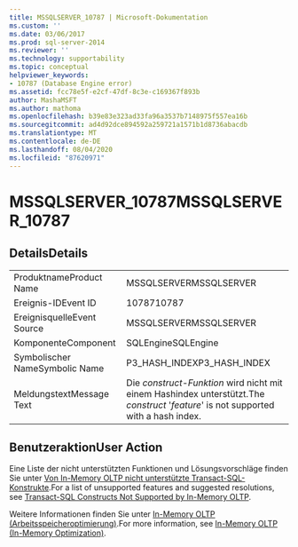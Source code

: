 ```yaml
---
title: MSSQLSERVER_10787 | Microsoft-Dokumentation
ms.custom: ''
ms.date: 03/06/2017
ms.prod: sql-server-2014
ms.reviewer: ''
ms.technology: supportability
ms.topic: conceptual
helpviewer_keywords:
- 10787 (Database Engine error)
ms.assetid: fcc78e5f-e2cf-47df-8c3e-c169367f893b
author: MashaMSFT
ms.author: mathoma
ms.openlocfilehash: b39e83e323ad33fa96a3537b7148975f557ea16b
ms.sourcegitcommit: ad4d92dce894592a259721a1571b1d8736abacdb
ms.translationtype: MT
ms.contentlocale: de-DE
ms.lasthandoff: 08/04/2020
ms.locfileid: "87620971"
---
```

# <a name="mssqlserver_10787"></a><span data-ttu-id="f4661-102">MSSQLSERVER_10787</span><span class="sxs-lookup"><span data-stu-id="f4661-102">MSSQLSERVER_10787</span></span>
    
## <a name="details"></a><span data-ttu-id="f4661-103">Details</span><span class="sxs-lookup"><span data-stu-id="f4661-103">Details</span></span>  
  
|||  
|-|-|  
|<span data-ttu-id="f4661-104">Produktname</span><span class="sxs-lookup"><span data-stu-id="f4661-104">Product Name</span></span>|<span data-ttu-id="f4661-105">MSSQLSERVER</span><span class="sxs-lookup"><span data-stu-id="f4661-105">MSSQLSERVER</span></span>|  
|<span data-ttu-id="f4661-106">Ereignis-ID</span><span class="sxs-lookup"><span data-stu-id="f4661-106">Event ID</span></span>|<span data-ttu-id="f4661-107">10787</span><span class="sxs-lookup"><span data-stu-id="f4661-107">10787</span></span>|  
|<span data-ttu-id="f4661-108">Ereignisquelle</span><span class="sxs-lookup"><span data-stu-id="f4661-108">Event Source</span></span>|<span data-ttu-id="f4661-109">MSSQLSERVER</span><span class="sxs-lookup"><span data-stu-id="f4661-109">MSSQLSERVER</span></span>|  
|<span data-ttu-id="f4661-110">Komponente</span><span class="sxs-lookup"><span data-stu-id="f4661-110">Component</span></span>|<span data-ttu-id="f4661-111">SQLEngine</span><span class="sxs-lookup"><span data-stu-id="f4661-111">SQLEngine</span></span>|  
|<span data-ttu-id="f4661-112">Symbolischer Name</span><span class="sxs-lookup"><span data-stu-id="f4661-112">Symbolic Name</span></span>|<span data-ttu-id="f4661-113">P3_HASH_INDEX</span><span class="sxs-lookup"><span data-stu-id="f4661-113">P3_HASH_INDEX</span></span>|  
|<span data-ttu-id="f4661-114">Meldungstext</span><span class="sxs-lookup"><span data-stu-id="f4661-114">Message Text</span></span>|<span data-ttu-id="f4661-115">Die *construct*-*Funktion* wird nicht mit einem Hashindex unterstützt.</span><span class="sxs-lookup"><span data-stu-id="f4661-115">The *construct* '*feature*' is not supported with a hash index.</span></span>|  
  
## <a name="user-action"></a><span data-ttu-id="f4661-116">Benutzeraktion</span><span class="sxs-lookup"><span data-stu-id="f4661-116">User Action</span></span>  
 <span data-ttu-id="f4661-117">Eine Liste der nicht unterstützten Funktionen und Lösungsvorschläge finden Sie unter [Von In-Memory OLTP nicht unterstützte Transact-SQL-Konstrukte](../in-memory-oltp/transact-sql-constructs-not-supported-by-in-memory-oltp.md).</span><span class="sxs-lookup"><span data-stu-id="f4661-117">For a list of unsupported features and suggested resolutions, see [Transact-SQL Constructs Not Supported by In-Memory OLTP](../in-memory-oltp/transact-sql-constructs-not-supported-by-in-memory-oltp.md).</span></span>  
  
 <span data-ttu-id="f4661-118">Weitere Informationen finden Sie unter [In-Memory OLTP &#40;Arbeitsspeicheroptimierung&#41;](../in-memory-oltp/in-memory-oltp-in-memory-optimization.md).</span><span class="sxs-lookup"><span data-stu-id="f4661-118">For more information, see [In-Memory OLTP &#40;In-Memory Optimization&#41;](../in-memory-oltp/in-memory-oltp-in-memory-optimization.md).</span></span>  
  
  
